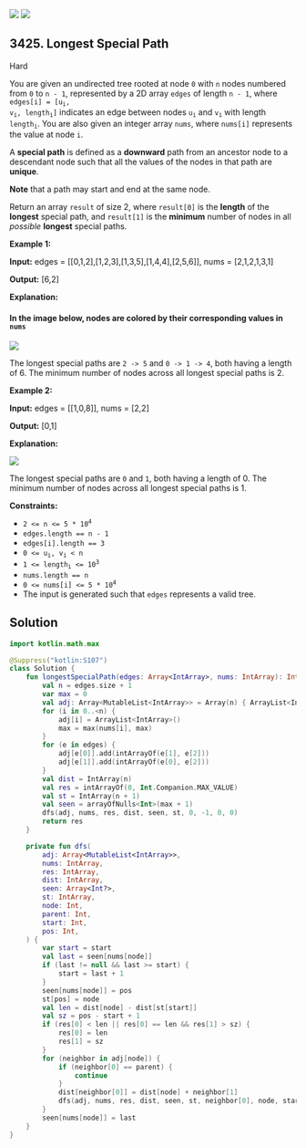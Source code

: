 [![](https://img.shields.io/github/stars/javadev/LeetCode-in-Kotlin?label=Stars&style=flat-square)](https://github.com/javadev/LeetCode-in-Kotlin)
[![](https://img.shields.io/github/forks/javadev/LeetCode-in-Kotlin?label=Fork%20me%20on%20GitHub%20&style=flat-square)](https://github.com/javadev/LeetCode-in-Kotlin/fork)

## 3425\. Longest Special Path

Hard

You are given an undirected tree rooted at node `0` with `n` nodes numbered from `0` to `n - 1`, represented by a 2D array `edges` of length `n - 1`, where <code>edges[i] = [u<sub>i</sub>, v<sub>i</sub>, length<sub>i</sub>]</code> indicates an edge between nodes <code>u<sub>i</sub></code> and <code>v<sub>i</sub></code> with length <code>length<sub>i</sub></code>. You are also given an integer array `nums`, where `nums[i]` represents the value at node `i`.

A **special path** is defined as a **downward** path from an ancestor node to a descendant node such that all the values of the nodes in that path are **unique**.

**Note** that a path may start and end at the same node.

Return an array `result` of size 2, where `result[0]` is the **length** of the **longest** special path, and `result[1]` is the **minimum** number of nodes in all _possible_ **longest** special paths.

**Example 1:**

**Input:** edges = \[\[0,1,2],[1,2,3],[1,3,5],[1,4,4],[2,5,6]], nums = [2,1,2,1,3,1]

**Output:** [6,2]

**Explanation:**

#### In the image below, nodes are colored by their corresponding values in `nums`

![](https://assets.leetcode.com/uploads/2024/11/02/tree3.jpeg)

The longest special paths are `2 -> 5` and `0 -> 1 -> 4`, both having a length of 6. The minimum number of nodes across all longest special paths is 2.

**Example 2:**

**Input:** edges = \[\[1,0,8]], nums = [2,2]

**Output:** [0,1]

**Explanation:**

![](https://assets.leetcode.com/uploads/2024/11/02/tree4.jpeg)

The longest special paths are `0` and `1`, both having a length of 0. The minimum number of nodes across all longest special paths is 1.

**Constraints:**

*   <code>2 <= n <= 5 * 10<sup>4</sup></code>
*   `edges.length == n - 1`
*   `edges[i].length == 3`
*   <code>0 <= u<sub>i</sub>, v<sub>i</sub> < n</code>
*   <code>1 <= length<sub>i</sub> <= 10<sup>3</sup></code>
*   `nums.length == n`
*   <code>0 <= nums[i] <= 5 * 10<sup>4</sup></code>
*   The input is generated such that `edges` represents a valid tree.

## Solution

```kotlin
import kotlin.math.max

@Suppress("kotlin:S107")
class Solution {
    fun longestSpecialPath(edges: Array<IntArray>, nums: IntArray): IntArray {
        val n = edges.size + 1
        var max = 0
        val adj: Array<MutableList<IntArray>> = Array(n) { ArrayList<IntArray>() }
        for (i in 0..<n) {
            adj[i] = ArrayList<IntArray>()
            max = max(nums[i], max)
        }
        for (e in edges) {
            adj[e[0]].add(intArrayOf(e[1], e[2]))
            adj[e[1]].add(intArrayOf(e[0], e[2]))
        }
        val dist = IntArray(n)
        val res = intArrayOf(0, Int.Companion.MAX_VALUE)
        val st = IntArray(n + 1)
        val seen = arrayOfNulls<Int>(max + 1)
        dfs(adj, nums, res, dist, seen, st, 0, -1, 0, 0)
        return res
    }

    private fun dfs(
        adj: Array<MutableList<IntArray>>,
        nums: IntArray,
        res: IntArray,
        dist: IntArray,
        seen: Array<Int?>,
        st: IntArray,
        node: Int,
        parent: Int,
        start: Int,
        pos: Int,
    ) {
        var start = start
        val last = seen[nums[node]]
        if (last != null && last >= start) {
            start = last + 1
        }
        seen[nums[node]] = pos
        st[pos] = node
        val len = dist[node] - dist[st[start]]
        val sz = pos - start + 1
        if (res[0] < len || res[0] == len && res[1] > sz) {
            res[0] = len
            res[1] = sz
        }
        for (neighbor in adj[node]) {
            if (neighbor[0] == parent) {
                continue
            }
            dist[neighbor[0]] = dist[node] + neighbor[1]
            dfs(adj, nums, res, dist, seen, st, neighbor[0], node, start, pos + 1)
        }
        seen[nums[node]] = last
    }
}
```